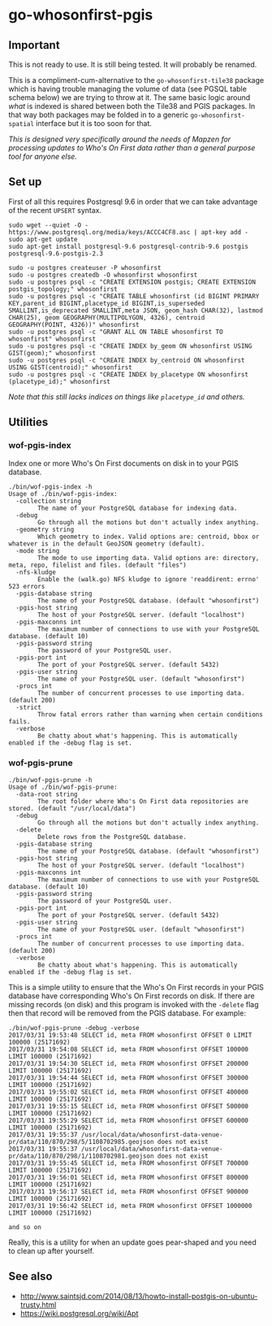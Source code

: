 # go-whosonfirst-pgis

## Important

This is not ready to use. It is still being tested. It will probably be renamed.

This is a compliment-cum-alternative to the `go-whosonfirst-tile38` package which is having trouble managing the volume of data (see PGSQL table schema below) we are trying to throw at it. The same basic logic around _what_ is indexed is shared between both the Tile38 and PGIS packages. In that way both packages may be folded in to a generic `go-whosonfirst-spatial` interface but it is too soon for that.

_This is designed very specifically around the needs of Mapzen for processing updates to Who's On First data rather than a general purpose tool for anyone else._

## Set up

First of all this requires Postgresql 9.6 in order that we can take advantage of the recent `UPSERT` syntax.

```
sudo wget --quiet -O - https://www.postgresql.org/media/keys/ACCC4CF8.asc | apt-key add -
sudo apt-get update
sudo apt-get install postgresql-9.6 postgresql-contrib-9.6 postgis postgresql-9.6-postgis-2.3
```

```
sudo -u postgres createuser -P whosonfirst
sudo -u postgres createdb -O whosonfirst whosonfirst
sudo -u postgres psql -c "CREATE EXTENSION postgis; CREATE EXTENSION postgis_topology;" whosonfirst
sudo -u postgres psql -c "CREATE TABLE whosonfirst (id BIGINT PRIMARY KEY,parent_id BIGINT,placetype_id BIGINT,is_superseded SMALLINT,is_deprecated SMALLINT,meta JSON, geom_hash CHAR(32), lastmod CHAR(25), geom GEOGRAPHY(MULTIPOLYGON, 4326), centroid GEOGRAPHY(POINT, 4326))" whosonfirst
sudo -u postgres psql -c "GRANT ALL ON TABLE whosonfirst TO whosonfirst" whosonfirst
sudo -u postgres psql -c "CREATE INDEX by_geom ON whosonfirst USING GIST(geom);" whosonfirst
sudo -u postgres psql -c "CREATE INDEX by_centroid ON whosonfirst USING GIST(centroid);" whosonfirst
sudo -u postgres psql -c "CREATE INDEX by_placetype ON whosonfirst (placetype_id);" whosonfirst
```

_Note that this still lacks indices on things like `placetype_id` and others._

## Utilities

### wof-pgis-index

Index one or more Who's On First documents on disk in to your PGIS database.

```
./bin/wof-pgis-index -h
Usage of ./bin/wof-pgis-index:
  -collection string
    	The name of your PostgreSQL database for indexing data.
  -debug
    	Go through all the motions but don't actually index anything.
  -geometry string
    	Which geometry to index. Valid options are: centroid, bbox or whatever is in the default GeoJSON geometry (default).
  -mode string
    	The mode to use importing data. Valid options are: directory, meta, repo, filelist and files. (default "files")
  -nfs-kludge
    	Enable the (walk.go) NFS kludge to ignore 'readdirent: errno' 523 errors
  -pgis-database string
    	The name of your PostgreSQL database. (default "whosonfirst")
  -pgis-host string
    	The host of your PostgreSQL server. (default "localhost")
  -pgis-maxconns int
    	The maximum number of connections to use with your PostgreSQL database. (default 10)
  -pgis-password string
    	The password of your PostgreSQL user.
  -pgis-port int
    	The port of your PostgreSQL server. (default 5432)
  -pgis-user string
    	The name of your PostgreSQL user. (default "whosonfirst")
  -procs int
    	The number of concurrent processes to use importing data. (default 200)
  -strict
    	Throw fatal errors rather than warning when certain conditions fails.
  -verbose
    	Be chatty about what's happening. This is automatically enabled if the -debug flag is set.
```

### wof-pgis-prune

```
./bin/wof-pgis-prune -h
Usage of ./bin/wof-pgis-prune:
  -data-root string
    	The root folder where Who's On First data repositories are stored. (default "/usr/local/data")
  -debug
    	Go through all the motions but don't actually index anything.
  -delete
    	Delete rows from the PostgreSQL database.
  -pgis-database string
    	The name of your PostgreSQL database. (default "whosonfirst")
  -pgis-host string
    	The host of your PostgreSQL server. (default "localhost")
  -pgis-maxconns int
    	The maximum number of connections to use with your PostgreSQL database. (default 10)
  -pgis-password string
    	The password of your PostgreSQL user.
  -pgis-port int
    	The port of your PostgreSQL server. (default 5432)
  -pgis-user string
    	The name of your PostgreSQL user. (default "whosonfirst")
  -procs int
    	The number of concurrent processes to use importing data. (default 200)
  -verbose
    	Be chatty about what's happening. This is automatically enabled if the -debug flag is set.
```

This is a simple utility to ensure that the Who's On First records in your PGIS database have corresponding Who's On First records on disk. If there are missing records (on disk) and this program is invoked with the `-delete` flag then that record will be removed from the PGIS database. For example:

```
./bin/wof-pgis-prune -debug -verbose
2017/03/31 19:53:48 SELECT id, meta FROM whosonfirst OFFSET 0 LIMIT 100000 (25171692)
2017/03/31 19:54:08 SELECT id, meta FROM whosonfirst OFFSET 100000 LIMIT 100000 (25171692)
2017/03/31 19:54:30 SELECT id, meta FROM whosonfirst OFFSET 200000 LIMIT 100000 (25171692)
2017/03/31 19:54:44 SELECT id, meta FROM whosonfirst OFFSET 300000 LIMIT 100000 (25171692)
2017/03/31 19:55:02 SELECT id, meta FROM whosonfirst OFFSET 400000 LIMIT 100000 (25171692)
2017/03/31 19:55:15 SELECT id, meta FROM whosonfirst OFFSET 500000 LIMIT 100000 (25171692)
2017/03/31 19:55:29 SELECT id, meta FROM whosonfirst OFFSET 600000 LIMIT 100000 (25171692)
2017/03/31 19:55:37 /usr/local/data/whosonfirst-data-venue-pr/data/110/870/298/5/1108702985.geojson does not exist
2017/03/31 19:55:37 /usr/local/data/whosonfirst-data-venue-pr/data/110/870/298/1/1108702981.geojson does not exist
2017/03/31 19:55:45 SELECT id, meta FROM whosonfirst OFFSET 700000 LIMIT 100000 (25171692)
2017/03/31 19:56:01 SELECT id, meta FROM whosonfirst OFFSET 800000 LIMIT 100000 (25171692)
2017/03/31 19:56:17 SELECT id, meta FROM whosonfirst OFFSET 900000 LIMIT 100000 (25171692)
2017/03/31 19:56:42 SELECT id, meta FROM whosonfirst OFFSET 1000000 LIMIT 100000 (25171692)

and so on
```

Really, this is a utility for when an update goes pear-shaped and you need to clean up after yourself.

## See also

* http://www.saintsjd.com/2014/08/13/howto-install-postgis-on-ubuntu-trusty.html
* https://wiki.postgresql.org/wiki/Apt
